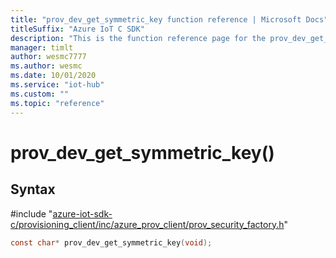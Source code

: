 ```yaml
---                             
title: "prov_dev_get_symmetric_key function reference | Microsoft Docs" 
titleSuffix: "Azure IoT C SDK"            
description: "This is the function reference page for the prov_dev_get_symmetric_key() function in the Azure IoT C SDK. This SDK is used with Azure IoT Hub and Azure IoT Hub Device Provisioning Service"            
manager: timlt                 
author: wesmc7777              
ms.author: wesmc               
ms.date: 10/01/2020                    
ms.service: "iot-hub"             
ms.custom: ""                
ms.topic: "reference"        
---                            
```


# prov_dev_get_symmetric_key()

## Syntax

\#include "[azure-iot-sdk-c/provisioning_client/inc/azure_prov_client/prov_security_factory.h](../prov-security-factory-h.md)"  
```C
const char* prov_dev_get_symmetric_key(void);
```

